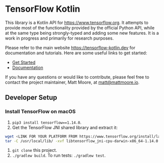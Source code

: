 # TensorFlow Kotlin

This library is a Kotlin API for https://www.tensorflow.org. It attempts to provide most of the functionality provided by the official Python API, while at the same type being strongly-typed and adding some new features. It is a work in progress and primarily for research purposes.

Please refer to the main website https://tensorflow-kotlin.dev for documentation and tutorials. Here are some useful links to get started:

- [Get Started](https://tensorflow-kotlin.dev/get-started)
- [Documentation](https://tensorflow-kotlin.dev/docs)

If you have any questions or would like to contribute, please feel free to contact the project maintainer, Matt Moore, at matt@mattmoore.io.

## Developer Setup

### Install TensorFlow on macOS

1. `pip3 install tensorflow==1.14.0`.
1. Get the TensorFlow JNI shared library and extract it:
```bash
wget <LINK FOR YOUR PLATFORM FROM https://www.tensorflow.org/install/lang_java>
tar -C /usr/local/lib/ -xvf libtensorflow_jni-cpu-darwin-x86_64-1.14.0.tar.gz
```
1. `git clone` this project.
1. `./gradlew build`. To run tests: `./gradlew test`.
